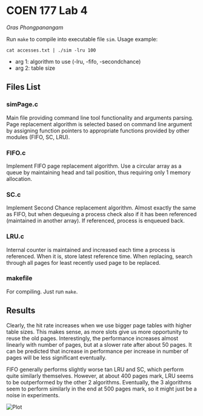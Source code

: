 # COEN 177 Lab 4 
*Oras Phongpanangam*

Run `make` to compile into executable file `sim`. Usage example:

`cat accesses.txt | ./sim -lru 100`

- arg 1: algorithm to use (-lru, -fifo, -secondchance)
- arg 2: table size

## Files List

### simPage.c
Main file providing command line tool functionality and arguments parsing. Page replacement algorithm is selected based on command line argument by assigning function pointers to appropriate functions provided by other modules (FIFO, SC, LRU).

### FIFO.c
Implement FIFO page replacement algorithm. Use a circular array as a queue by maintaining head and tail position, thus requiring only 1 memory allocation.

### SC.c
Implement Second Chance replacement algorithm. Almost exactly the same as FIFO, but when dequeuing a process check also if it has been referenced (maintained in another array). If referenced, process is enqueued back.

### LRU.c
Internal counter is maintained and increased each time a process is referenced. When it is, store latest reference time. When replacing, search through all pages for least recently used page to be replaced. 

### makefile
For compiling. Just run `make`.

## Results

Clearly, the hit rate increases when we use bigger page tables with higher table sizes. This makes sense, as more slots give us more opportunity to reuse the old pages. Interestingly, the performance increases almost linearly with number of pages, but at a slower rate after about 50 pages. It can be predicted that increase in performance per increase in number of pages will be less significant eventually.

FIFO generally performs slightly worse tan LRU and SC, which perform quite similarly themselves. However, at about 400 pages mark, LRU seems to be outperformed by the other 2 algorithms. Eventually, the 3 algorithms seem to perform similarly in the end at 500 pages mark, so it might just be a noise in experiments. 


![Plot](https://i.imgur.com/7noxKSW.png)